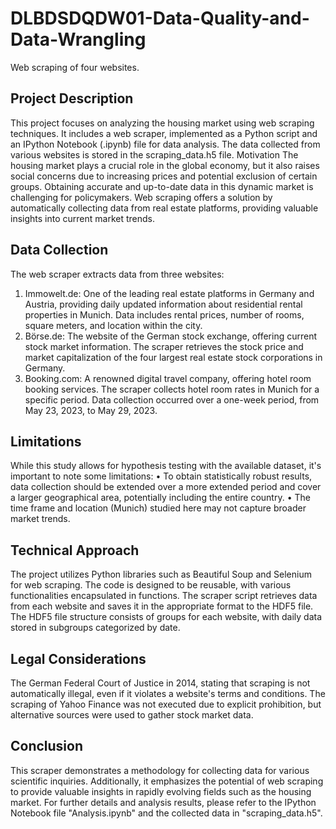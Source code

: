 # DLBDSDQDW01-Data-Quality-and-Data-Wrangling
Web scraping of four websites.
## Project Description
This project focuses on analyzing the housing market using web scraping techniques. It includes a web scraper, implemented as a Python script and an IPython Notebook (.ipynb) file for data analysis. The data collected from various websites is stored in the scraping_data.h5 file.
Motivation
The housing market plays a crucial role in the global economy, but it also raises social concerns due to increasing prices and potential exclusion of certain groups. Obtaining accurate and up-to-date data in this dynamic market is challenging for policymakers. Web scraping offers a solution by automatically collecting data from real estate platforms, providing valuable insights into current market trends.
## Data Collection
The web scraper extracts data from three websites:
1.	Immowelt.de: One of the leading real estate platforms in Germany and Austria, providing daily updated information about residential rental properties in Munich. Data includes rental prices, number of rooms, square meters, and location within the city.
2.	Börse.de: The website of the German stock exchange, offering current stock market information. The scraper retrieves the stock price and market capitalization of the four largest real estate stock corporations in Germany.
3.	Booking.com: A renowned digital travel company, offering hotel room booking services. The scraper collects hotel room rates in Munich for a specific period.
Data collection occurred over a one-week period, from May 23, 2023, to May 29, 2023.
## Limitations
While this study allows for hypothesis testing with the available dataset, it's important to note some limitations:
•	To obtain statistically robust results, data collection should be extended over a more extended period and cover a larger geographical area, potentially including the entire country.
•	The time frame and location (Munich) studied here may not capture broader market trends.
## Technical Approach
The project utilizes Python libraries such as Beautiful Soup and Selenium for web scraping. The code is designed to be reusable, with various functionalities encapsulated in functions. The scraper script retrieves data from each website and saves it in the appropriate format to the HDF5 file.
The HDF5 file structure consists of groups for each website, with daily data stored in subgroups categorized by date.
## Legal Considerations
The German Federal Court of Justice in 2014, stating that scraping is not automatically illegal, even if it violates a website's terms and conditions. The scraping of Yahoo Finance was not executed due to explicit prohibition, but alternative sources were used to gather stock market data.
## Conclusion
This scraper demonstrates a methodology for collecting data for various scientific inquiries. Additionally, it emphasizes the potential of web scraping to provide valuable insights in rapidly evolving fields such as the housing market.
For further details and analysis results, please refer to the IPython Notebook file "Analysis.ipynb" and the collected data in "scraping_data.h5".


